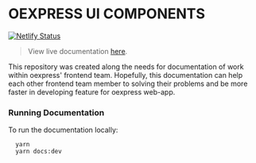 # OEXPRESS UI COMPONENTS
[![Netlify Status](https://api.netlify.com/api/v1/badges/18d15bcb-7296-4340-925a-492369d5af04/deploy-status)](https://app.netlify.com/sites/oex-components/deploys)

> View live documentation <a href="[http://example.com/](https://oex-components.netlify.app/)" target="_blank">here</a>.


This repository was created along the needs for documentation of work within oexpress' frontend team. Hopefully, this documentation can help each other frontend team member to solving their problems and be more faster in developing feature for oexpress web-app.

### Running Documentation
To run the documentation locally:
```script
  yarn
  yarn docs:dev
```


